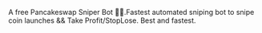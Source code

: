 A free Pancakeswap Sniper Bot 🥞🤖.Fastest automated sniping bot to snipe coin launches && Take Profit/StopLose. Best and fastest.
